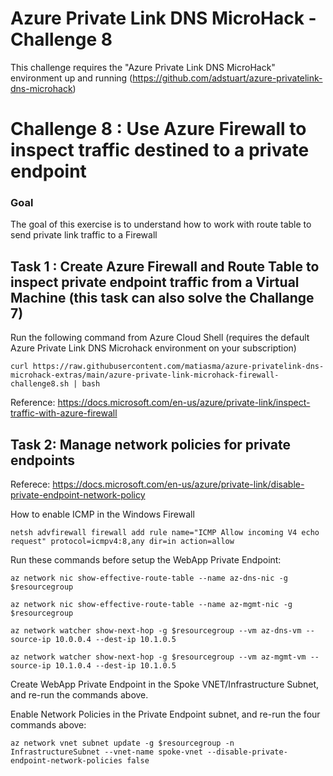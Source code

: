 # **Azure Private Link DNS MicroHack - Challenge 8**

This challenge requires the "Azure Private Link DNS MicroHack" environment up and running (https://github.com/adstuart/azure-privatelink-dns-microhack)

# Challenge 8 : Use Azure Firewall to inspect traffic destined to a private endpoint

### Goal 

The goal of this exercise is to understand how to work with route table to send private link traffic to a Firewall 

## Task 1 : Create Azure Firewall and Route Table to inspect private endpoint traffic from a Virtual Machine (this task can also solve the Challange 7)

Run the following command from Azure Cloud Shell (requires the default Azure Private Link DNS Microhack environment on your subscription)

`curl https://raw.githubusercontent.com/matiasma/azure-privatelink-dns-microhack-extras/main/azure-private-link-microhack-firewall-challenge8.sh | bash`

Reference: https://docs.microsoft.com/en-us/azure/private-link/inspect-traffic-with-azure-firewall

## Task 2: Manage network policies for private endpoints

Referece: https://docs.microsoft.com/en-us/azure/private-link/disable-private-endpoint-network-policy

How to enable ICMP in the Windows Firewall

`netsh advfirewall firewall add rule name="ICMP Allow incoming V4 echo request" protocol=icmpv4:8,any dir=in action=allow`

Run these commands before setup the WebApp Private Endpoint:

`az network nic show-effective-route-table --name az-dns-nic -g $resourcegroup`

`az network nic show-effective-route-table --name az-mgmt-nic -g $resourcegroup`

`az network watcher show-next-hop -g $resourcegroup --vm az-dns-vm --source-ip 10.0.0.4 --dest-ip 10.1.0.5`

`az network watcher show-next-hop -g $resourcegroup --vm az-mgmt-vm --source-ip 10.1.0.4 --dest-ip 10.1.0.5`

Create WebApp Private Endpoint in the Spoke VNET/Infrastructure Subnet, and re-run the commands above.

Enable Network Policies in the Private Endpoint subnet, and re-run the four commands above:

`az network vnet subnet update -g $resourcegroup -n InfrastructureSubnet --vnet-name spoke-vnet --disable-private-endpoint-network-policies false`

